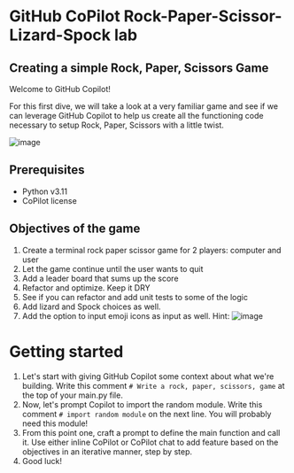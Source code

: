 # GitHub CoPilot Rock-Paper-Scissor-Lizard-Spock lab
## Creating a simple Rock, Paper, Scissors Game

Welcome to GitHub Copilot!

For this first dive, we will take a look at a very familiar game and see if we can leverage GitHub Copilot to help us create all the functioning code necessary to setup Rock, Paper, Scissors with a little twist. 

![image](https://github.com/jnus/ghcp-lab-rpcls/assets/2075403/bb89728c-0618-4110-a782-df6e574c11a7)


## Prerequisites
- Python v3.11
- CoPilot license

## Objectives of the game
1. Create a terminal rock paper scissor game for 2 players: computer and user
2. Let the game continue until the user wants to quit
3. Add a leader board that sums up the score
4. Refactor and optimize. Keep it DRY
5. See if you can refactor and add unit tests to some of the logic
6. Add lizard and Spock choices as well.
7. Add the option to input emoji icons as input as well.
   Hint: ![image](https://github.com/jnus/ghcp-lab-rpcls/assets/2075403/e78e7530-a1e1-4636-8f13-2e96670c120f)

# Getting started
1. Let's start with giving GitHub Copilot some context about what we're building. Write this comment `# Write a rock, paper, scissors, game` at the top of your main.py file.
2. Now, let's prompt Copilot to import the random module. Write this comment `# import random module` on the next line. You will probably need this module!
3. From this point one, craft a prompt to define the main function and call it. Use either inline CoPilot or CoPilot chat to add feature based on the objectives in an iterative manner, step by step.
4. Good luck!

